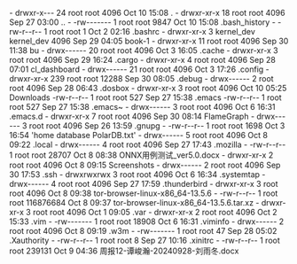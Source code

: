<p>
- drwxr-x---  24 root       root            4096 Oct 10 15:08  .
- drwxr-xr-x  18 root       root            4096 Sep 27 03:00  ..
- -rw-------   1 root       root            9847 Oct 10 15:08  .bash_history
- -rw-r--r--   1 root       root               1 Oct  2 02:16  .bashrc
- drwxr-xr-x   3 kernel_dev kernel_dev      4096 Sep 29 04:05  book-1
- drwxr-xr-x  11 root       root            4096 Sep 30 11:38  bu
- drwx------  20 root       root            4096 Oct  3 16:05  .cache
- drwxr-xr-x   3 root       root            4096 Sep 29 16:24  .cargo
- drwxr-xr-x   4 root       root            4096 Sep 28 07:01  cl_dashboard
- drwx------  21 root       root            4096 Oct  3 17:26  .config
- drwxr-xr-x 239 root       root           12288 Sep 30 08:05  .debug
- drwx------   2 root       root            4096 Sep 28 06:43  .dosbox
- drwxr-xr-x   3 root       root            4096 Oct 10 05:25  Downloads
-rw-r--r--   1 root       root             527 Sep 27 15:38  .emacs
-rw-r--r--   1 root       root             527 Sep 27 15:38  .emacs~
- drwx------   3 root       root            4096 Oct  6 16:31  .emacs.d
- drwxr-xr-x   7 root       root            4096 Sep 30 08:14  FlameGraph
- drwx------   3 root       root            4096 Sep 26 13:59  .gnupg
- -rw-r--r--   1 root       root            1698 Oct  3 16:54 'home database PolarDB.txt'
- drwx------   5 root       root            4096 Oct  8 09:22  .local
- drwx------   4 root       root            4096 Sep 27 17:43  .mozilla
- -rw-r--r--   1 root       root           28707 Oct  8 08:38  ONNX用例测试_ver5.0.docx
- drwxr-xr-x   2 root       root            4096 Oct  8 09:15  Screenshots
- drwx------   2 root       root            4096 Sep 30 17:53  .ssh
- drwxrwxrwx   3 root       root            4096 Oct  6 16:34  .systemtap
- drwx------   4 root       root            4096 Sep 27 17:59  .thunderbird
- drwxr-xr-x   3 root       root            4096 Oct  8 09:38  tor-browser-linux-x86_64-13.5.6
- -rw-r--r--   1 root       root       116876684 Oct  8 09:37  tor-browser-linux-x86_64-13.5.6.tar.xz
- drwxr-xr-x   3 root       root            4096 Oct  1 09:05  .var
- drwxr-xr-x   2 root       root            4096 Oct  2 15:33  .vim
- -rw-------   1 root       root           18908 Oct  6 16:31  .viminfo
- drwx------   2 root       root            4096 Oct  8 09:19  .w3m
- -rw-------   1 root       root              47 Sep 28 05:02  .Xauthority
- -rw-r--r--   1 root       root               8 Sep 27 10:16  .xinitrc
- -rw-r--r--   1 root       root          239131 Oct  9 04:36  周报12-谭峻瀚-20240928-刘雨冬.docx

  
</p>
